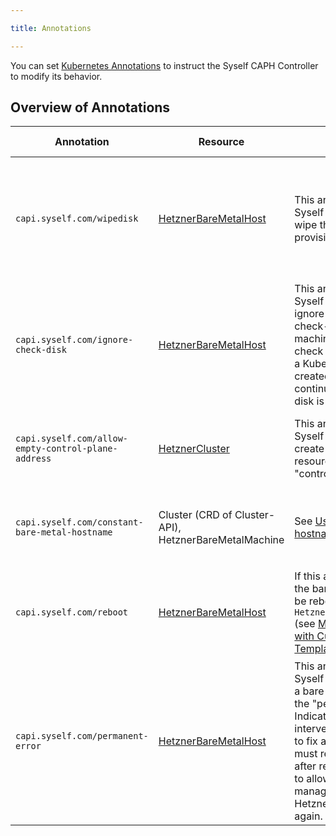 ```yaml
---

title: Annotations

---
```


You can set [Kubernetes Annotations](https://kubernetes.io/docs/concepts/overview/working-with-objects/annotations/) to instruct the Syself CAPH Controller to modify its behavior.

## Overview of Annotations


| Annotation                                          | Resource                                                                      | Description                                                                                                                                                                                                                                                                                                                      | Value                                                                                                                                                                                                      | Auto-Remove                                                            |
| --------------------------------------------------- | ----------------------------------------------------------------------------- | -------------------------------------------------------------------------------------------------------------------------------------------------------------------------------------------------------------------------------------------------------------------------------------------------------------------------------- | ---------------------------------------------------------------------------------------------------------------------------------------------------------------------------------------------------------- | ---------------------------------------------------------------------- |
| `capi.syself.com/wipedisk`                          | [HetznerBareMetalHost](/docs/caph/03-reference/05-hetzner-bare-metal-host.md) | This annotation instructs the Syself CAPH Controller to wipe the disk before provisioning the machine.                                                                                                                                                                                                                           | You can use the string `"all"` or a space-separated list of WWNs. For example, `10:00:00:05:1e:7a:7a:00 eui.00253885910c8cec 0x500a07511bb48b25`. If empty, no disks will be wiped. "All" wipes all disks. | Enabled: The annotation is removed after the disks are wiped.          |
| `capi.syself.com/ignore-check-disk`                 | [HetznerBareMetalHost](/docs/caph/03-reference/05-hetzner-bare-metal-host.md) | This annotation instructs the Syself CAPH Controller to ignore the results of the check-disk step during machine provisioning. The check will be performed, and a Kubernetes Event will be created. Provisioning continues even if a faulty disk is detected.                                                                    | The value is ignored. If the annotation exists, this feature is enabled.                                                                                                                                   | Disabled: The annotation remains on the resource. User must remove it. |
| `capi.syself.com/allow-empty-control-plane-address` | [HetznerCluster](/docs/caph/03-reference/02-hetzner-cluster.md)               | This annotation allows the Syself CAPH Controller to create HetznerCluster resources with an empty "controlPlaneEndpoint".                                                                                                                                                                                                       | `"true"` enables this feature. All other strings are considered "false".                                                                                                                                   | Disabled: The annotation remains on the resource.                      |
| `capi.syself.com/constant-bare-metal-hostname`      | Cluster (CRD of Cluster-API), HetznerBareMetalMachine                         | See [Using constant hostnames](/docs/caph/02-topics/05-baremetal/04-constant-hostnames.md) for more details.                                                                                                                                                                                                                     | N/A                                                                                                                                                                                                        | Disabled: The annotation remains on the resource.                      |
| `capi.syself.com/reboot`                            | [HetznerBareMetalHost](/docs/caph/03-reference/05-hetzner-bare-metal-host.md) | If this annotation is present, the bare-metal machine will be rebooted. Used by `HetznerBareMetalRemediation` (see [Machine Health Checks with Custom Remediation Template](/docs/caph/02-topics/06-advanced/04-custom-templates-mhc.md)).                                                                                       | The value is ignored. If the annotation exists, this feature is enabled.                                                                                                                                   | Enabled: The annotation is removed after the reboot.                   |
| `capi.syself.com/permanent-error`                   | [HetznerBareMetalHost](/docs/caph/03-reference/05-hetzner-bare-metal-host.md) | This annotation is set by the Syself CAPH Controller when a bare-metal machine enters the "permanent error" state. Indicates that human intervention is required (e.g., to fix a broken disk). User must remove this annotation after resolving the root cause to allow the Controller to manage the HetznerBareMetalHost again. | N/A                                                                                                                                                                                                        | Disabled: The annotation must be removed by the user.                  |
